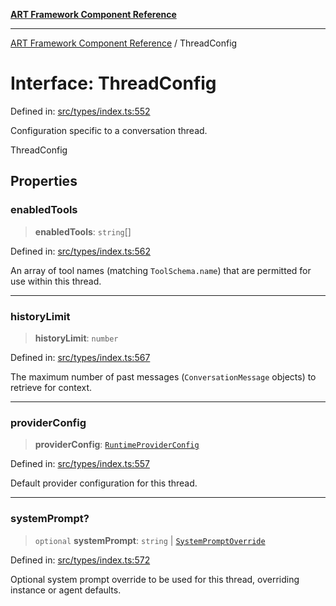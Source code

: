 [**ART Framework Component Reference**](../README.md)

***

[ART Framework Component Reference](../README.md) / ThreadConfig

# Interface: ThreadConfig

Defined in: [src/types/index.ts:552](https://github.com/hashangit/ART/blob/fe46dfaaacd3f198d9540925c3184fcab0f9c813/src/types/index.ts#L552)

Configuration specific to a conversation thread.

 ThreadConfig

## Properties

### enabledTools

> **enabledTools**: `string`[]

Defined in: [src/types/index.ts:562](https://github.com/hashangit/ART/blob/fe46dfaaacd3f198d9540925c3184fcab0f9c813/src/types/index.ts#L562)

An array of tool names (matching `ToolSchema.name`) that are permitted for use within this thread.

***

### historyLimit

> **historyLimit**: `number`

Defined in: [src/types/index.ts:567](https://github.com/hashangit/ART/blob/fe46dfaaacd3f198d9540925c3184fcab0f9c813/src/types/index.ts#L567)

The maximum number of past messages (`ConversationMessage` objects) to retrieve for context.

***

### providerConfig

> **providerConfig**: [`RuntimeProviderConfig`](RuntimeProviderConfig.md)

Defined in: [src/types/index.ts:557](https://github.com/hashangit/ART/blob/fe46dfaaacd3f198d9540925c3184fcab0f9c813/src/types/index.ts#L557)

Default provider configuration for this thread.

***

### systemPrompt?

> `optional` **systemPrompt**: `string` \| [`SystemPromptOverride`](SystemPromptOverride.md)

Defined in: [src/types/index.ts:572](https://github.com/hashangit/ART/blob/fe46dfaaacd3f198d9540925c3184fcab0f9c813/src/types/index.ts#L572)

Optional system prompt override to be used for this thread, overriding instance or agent defaults.
